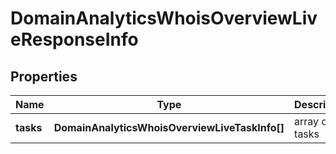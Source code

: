 # DomainAnalyticsWhoisOverviewLiveResponseInfo

## Properties

| Name | Type | Description | Notes |
|------------ | ------------- | ------------- | -------------|
**tasks** | **DomainAnalyticsWhoisOverviewLiveTaskInfo[]** | array of tasks |[optional]|